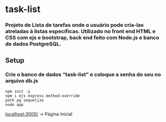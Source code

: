 # task-list
<h3>
Projeto de Lista de tarefas onde o usuário pode cria-las atreladas à listas específicas. Utilizado no front end HTML e CSS com ejs e bootstrap, back end feito com Node.js e banco de dados PostgreSQL.    
</h3>

<h2>Setup</h2>
<h3>
Crie o banco de dados “task-list” e coloque a senha do seu no arquivo db.js
</h3>

<code>npm init -y</code>
<br>
<code>npm i ejs express method-override path pg sequelize</code>
<br>
<code>node app</code>
<br>

[localhost:3000/](http://localhost:3000/) → Página Inicial
